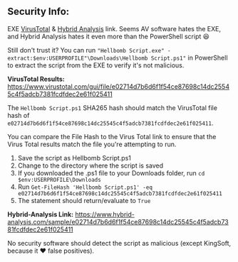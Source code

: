 ## Security Info:

EXE [VirusTotal](https://www.virustotal.com/gui/file/5fab5ebff7316ad49f2f00108ec8e9fa42639011f0833964e9e52849a9746b67) & [Hybrid Analysis](https://www.hybrid-analysis.com/sample/5fab5ebff7316ad49f2f00108ec8e9fa42639011f0833964e9e52849a9746b67) link. Seems AV software hates the EXE, and Hybrid Analysis hates it even more than the PowerShell script 😆

Still don't trust it? You can run ``"Hellbomb Script.exe" -extract:$env:USERPROFILE"\Downloads\Hellbomb Script.ps1"`` in PowerShell to extract the script from the EXE to verify it's not malicious.

**VirusTotal Results:** https://www.virustotal.com/gui/file/e02714d7b6d6f1f54ce87698c14dc25545c4f5adcb7381fcdfdec2e61f025411

The ``Hellbomb Script.ps1`` SHA265 hash should match the VirusTotal file hash of ``e02714d7b6d6f1f54ce87698c14dc25545c4f5adcb7381fcdfdec2e61f025411``.

You can compare the File Hash to the Virus Total link to ensure that the Virus Total results match the file you're attempting to run.

1. Save the script as Hellbomb Script.ps1
2. Change to the directory where the script is saved
3. If you downloaded the .ps1 file to your Downloads folder, run ``cd $env:USERPROFILE\Downloads``
4. Run ``Get-FileHash 'Hellbomb Script.ps1' -eq e02714d7b6d6f1f54ce87698c14dc25545c4f5adcb7381fcdfdec2e61f025411``
5. The statement should return/evaluate to ``True``

**Hybrid-Analysis Link:** https://www.hybrid-analysis.com/sample/e02714d7b6d6f1f54ce87698c14dc25545c4f5adcb7381fcdfdec2e61f025411

No security software should detect the script as malicious (except KingSoft, because it ❤️ false positives).
